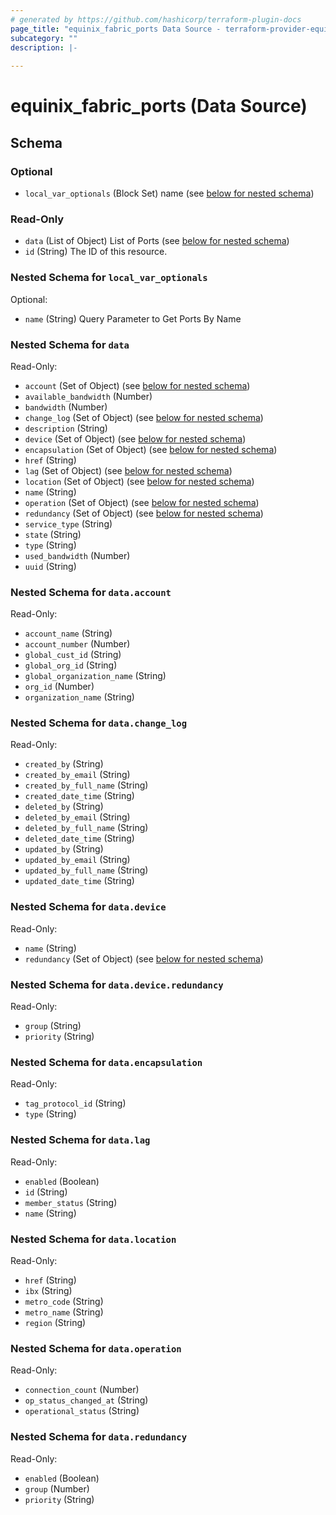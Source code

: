 ```yaml
---
# generated by https://github.com/hashicorp/terraform-plugin-docs
page_title: "equinix_fabric_ports Data Source - terraform-provider-equinix-fabric"
subcategory: ""
description: |-
  
---
```


# equinix_fabric_ports (Data Source)





<!-- schema generated by tfplugindocs -->
## Schema

### Optional

- `local_var_optionals` (Block Set) name (see [below for nested schema](#nestedblock--local_var_optionals))

### Read-Only

- `data` (List of Object) List of  Ports (see [below for nested schema](#nestedatt--data))
- `id` (String) The ID of this resource.

<a id="nestedblock--local_var_optionals"></a>
### Nested Schema for `local_var_optionals`

Optional:

- `name` (String) Query Parameter to Get Ports By Name


<a id="nestedatt--data"></a>
### Nested Schema for `data`

Read-Only:

- `account` (Set of Object) (see [below for nested schema](#nestedobjatt--data--account))
- `available_bandwidth` (Number)
- `bandwidth` (Number)
- `change_log` (Set of Object) (see [below for nested schema](#nestedobjatt--data--change_log))
- `description` (String)
- `device` (Set of Object) (see [below for nested schema](#nestedobjatt--data--device))
- `encapsulation` (Set of Object) (see [below for nested schema](#nestedobjatt--data--encapsulation))
- `href` (String)
- `lag` (Set of Object) (see [below for nested schema](#nestedobjatt--data--lag))
- `location` (Set of Object) (see [below for nested schema](#nestedobjatt--data--location))
- `name` (String)
- `operation` (Set of Object) (see [below for nested schema](#nestedobjatt--data--operation))
- `redundancy` (Set of Object) (see [below for nested schema](#nestedobjatt--data--redundancy))
- `service_type` (String)
- `state` (String)
- `type` (String)
- `used_bandwidth` (Number)
- `uuid` (String)

<a id="nestedobjatt--data--account"></a>
### Nested Schema for `data.account`

Read-Only:

- `account_name` (String)
- `account_number` (Number)
- `global_cust_id` (String)
- `global_org_id` (String)
- `global_organization_name` (String)
- `org_id` (Number)
- `organization_name` (String)


<a id="nestedobjatt--data--change_log"></a>
### Nested Schema for `data.change_log`

Read-Only:

- `created_by` (String)
- `created_by_email` (String)
- `created_by_full_name` (String)
- `created_date_time` (String)
- `deleted_by` (String)
- `deleted_by_email` (String)
- `deleted_by_full_name` (String)
- `deleted_date_time` (String)
- `updated_by` (String)
- `updated_by_email` (String)
- `updated_by_full_name` (String)
- `updated_date_time` (String)


<a id="nestedobjatt--data--device"></a>
### Nested Schema for `data.device`

Read-Only:

- `name` (String)
- `redundancy` (Set of Object) (see [below for nested schema](#nestedobjatt--data--device--redundancy))

<a id="nestedobjatt--data--device--redundancy"></a>
### Nested Schema for `data.device.redundancy`

Read-Only:

- `group` (String)
- `priority` (String)



<a id="nestedobjatt--data--encapsulation"></a>
### Nested Schema for `data.encapsulation`

Read-Only:

- `tag_protocol_id` (String)
- `type` (String)


<a id="nestedobjatt--data--lag"></a>
### Nested Schema for `data.lag`

Read-Only:

- `enabled` (Boolean)
- `id` (String)
- `member_status` (String)
- `name` (String)


<a id="nestedobjatt--data--location"></a>
### Nested Schema for `data.location`

Read-Only:

- `href` (String)
- `ibx` (String)
- `metro_code` (String)
- `metro_name` (String)
- `region` (String)


<a id="nestedobjatt--data--operation"></a>
### Nested Schema for `data.operation`

Read-Only:

- `connection_count` (Number)
- `op_status_changed_at` (String)
- `operational_status` (String)


<a id="nestedobjatt--data--redundancy"></a>
### Nested Schema for `data.redundancy`

Read-Only:

- `enabled` (Boolean)
- `group` (Number)
- `priority` (String)


